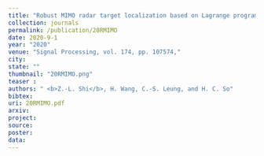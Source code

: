 ```yaml
---
title: "Robust MIMO radar target localization based on Lagrange programming neural network"
collection: journals
permalink: /publication/20RMIMO
date: 2020-9-1
year: "2020"
venue: "Signal Processing, vol. 174, pp. 107574,"
city: 
state: ""
thumbnail: "20RMIMO.png"
teaser : 
authors: " <b>Z.-L. Shi</b>, H. Wang, C.-S. Leung, and H. C. So"
bibtex: 
uri: 20RMIMO.pdf
arxiv: 
project: 
source: 
poster: 
data:
---
```

